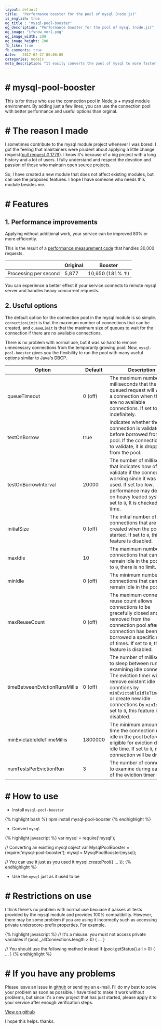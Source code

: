 ```yaml
---
layout: default
title:  "Performance booster for the pool of mysql (node.js)"
is_english: true
og_title : "mysql-pool-booster"
og_description: "Performance booster for the pool of mysql (node.js)"
og_image: "ifsnow_ver2.png"
og_image_width: 200
og_image_height: 200
fb_like: true
fb_comments: true
date:   2017-07-27 00:00:00
categories: nodejs
meta_description: "It easily converts the pool of mysql to more faster and improved version. By applying one line, you can use everything. Please try it once if you're already using the pool of mysql."
---
```


# # mysql-pool-booster

This is for those who use the connection pool in Node.js + mysql module environment. By adding just a few lines, you can use the connection pool with better performance and useful options than orginal.

# # The reason I made

I sometimes contribute to the mysql module project whenever I was bored. I got the feeling that maintainers were prudent about applying a little change request([pull request # 1779](https://github.com/mysqljs/mysql/pull/1779)). I know it's because of a big project with a long history and a lot of users. I fully understand and respect the devotion and passion of those who maintain open source projects.

So, I have created a new module that does not affect existing modules, but can use the proposed features. I hope I have someone who needs this module besides me.

# # Features

## 1. Performance improvements

Applying without additional work, your service can be improved 80% or more efficiently.

This is the result of a [performance measurement code](https://gist.github.com/ifsnow/5cc2a628574c2708eb91231c1abe92cd) that handles 30,000 requests.

|  | Original | Booster  |
| --- | --- | --- |
| Processing per second | 5,877  | 10,650 (181% ↑) |

You can experience a better effect if your service connects to remote mysql server and handles heavy concurrent requests.

## 2. Useful options

The default option for the connection pool in the mysql module is so simple. `connectionLimit` is that the maximum number of connections that can be created, and  `queueLimit` is that the maximum size of queues to wait for the connection if there are no available connections.

There is no problem with normal use, but it was so hard to remove unnecessary connections from the temporarily growing pool. Now, `mysql-pool-booster` gives you the flexibility to run the pool with many useful options similar to Java's DBCP.

| Option  | Default | Description |
| --- | --- | --- |
| queueTimeout | 0 (off) | The maximum number of milliseconds that the queued request will wait for a connection when there are no available connections. If set to `0`, wait indefinitely. |
| testOnBorrow | true | Indicates whether the connection is validated before borrowed from the pool. If the connection fails to validate, it is dropped from the pool. |
| testOnBorrowInterval | 20000 | The number of milliseconds that indicates how often to validate if the connection is working since it was last used. If set too low, performance may decrease on heavy loaded systems. If set to `0`, It is checked every time. |
| initialSize | 0 (off) | The initial number of connections that are created when the pool is started. If set to `0`, this feature is disabled. |
| maxIdle | 10 | The maximum number of connections that can remain idle in the pool. If set to `0`, there is no limit. |
| minIdle | 0 (off) | The minimum number of connections that can remain idle in the pool. |
| maxReuseCount | 0 (off) | The maximum connection reuse count allows connections to be gracefully closed and removed from the connection pool after a connection has been borrowed a specific number of times. If set to `0`, this feature is disabled. |
| timeBetweenEvictionRunsMillis | 0 (off) | The number of milliseconds to sleep between runs of examining idle connections. The eviction timer will remove existent idle conntions by `minEvictableIdleTimeMillis` or create new idle connections by `minIdle`. If set to `0`, this feature is disabled. |
| minEvictableIdleTimeMillis | 1800000 | The minimum amount of time the connection may sit idle in the pool before it is eligible for eviction due to idle time. If set to `0`, no connection will be dropped. |
| numTestsPerEvictionRun | 3 | The number of connections to examine during each run of the eviction timer (if any). |

# # How to use

- Install `mysql-pool-booster`

{% highlight bash %}
npm install mysql-pool-booster
{% endhighlight %}

- Convert `mysql`

{% highlight javascript %}
var mysql = require('mysql');

// Converting an existing mysql object
var MysqlPoolBooster = require('mysql-pool-booster');
mysql = MysqlPoolBooster(mysql);

// You can use it just as you used it
mysql.createPool({ ... });
{% endhighlight %}

- Use the `mysql` just as it used to be

# # Restrictions on use
I think there's no problem with normal use becuase it passes all tests provided by the mysql module and provides 100% compatibility. However, there may be some problem if you are using it incorrectly such as accessing private underscore-prefix properties. For example.

{% highlight javascript %}
// It's a misuse. you must not access private variables
if (pool._allConnections.length > 0) {
  ...
}

// You should use the following method instead
if (pool.getStatus().all > 0) {
  ...
}
{% endhighlight %}

# # If you have any problems
Please leave an issue in [github](https://github.com/ifsnow/mysql-pool-booster) or send [me](mailto:ifsnow@gmail.com) an e-mail. I'll do my best to solve your problem as soon as possible. I have tried to make it work without problems, but since it's a new project that has just started, please apply it to your service after enough verification steps.

[View on github](https://github.com/ifsnow/mysql-pool-booster)

I hope this helps. thanks.
